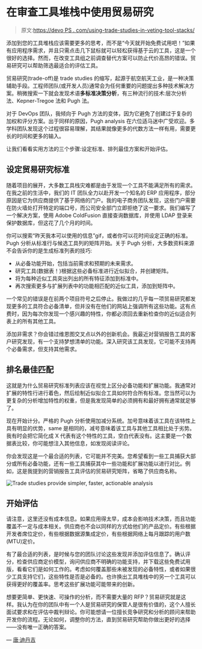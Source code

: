 # 在审查工具堆栈中使用贸易研究

> 原文:[https://devo PS . com/using-trade-studies-in-veting-tool-stacks/](https://devops.com/using-trade-studies-in-vetting-tool-stacks/)

添加到您的工具堆栈应该需要更多的思考，而不是“今天就开始免费试用吧！”如果有应用程序需求，并且只需点击几下鼠标就可以轻松获得基于云的工具，这是一个很好的选择。然而，在改变工具组之前调查替代方案可以防止代价高昂的错误。贸易研究可以帮助筛选最适合的评估工具。

贸易研究(trade-off)是 trade studies 的缩写，起源于航空航天工业，是一种决策辅助手段。工程师团队(或开发人员)通常会为任何重要的问题提出多种技术解决方案。稍微搜索一下就会发现术语**多标准决策分析**，有三种流行的技术:层次分析法、Kepner-Tregoe 法和 Pugh 法。

对于 DevOps 团队，我倾向于 Pugh 方法的变体，因为它避免了创建过于复杂的加权和评分方案。出于同样的原因，Pugh analysis 在六位适马迷中广受欢迎。多学科团队发现这个过程很容易理解，其结果就像更多的代数方法一样有用，需要更长的时间和更多的输入。

让我们看看实用方法的三个步骤:设定标准、排列最佳方案和开始评估。

## 设定贸易研究标准

随着项目的展开，大多数工具栈灾难都是由于发现一个工具不能满足所有的需求。在我之前的生活中，我们的 IT 团队全力以赴开发一个知名的 ERP 应用程序，部分原因是它为供应商提供了基于网络的门户。我的电子商务团队发现，这些门户需要在防火墙处打开特定的端口号，而公司安全部门立即拒绝了这一要求。我们编写了一个解决方案，使用 Adobe ColdFusion 直接查询数据库，并使用 LDAP 登录来保护数据库，但这花了几个月的时间。

你可以搜索“昨天我本可以使用的信息”gif，或者你可以花时间设定正确的标准。Pugh 分析从标准行与候选工具列的矩阵开始。关于 Pugh 分析，大多数资料来源不会告诉你的是生成标准列表的技巧:

*   从必备功能开始，包括当前需求和预期的未来需求。
*   研究工具(数据表！)根据这些必备标准进行近似拟合，并创建矩阵。
*   将为每种近似工具突出列出的所有特征添加到标准中。
*   再次搜索更多与扩展列表中的功能相匹配的近似工具，添加到矩阵中。

一个常见的错误是在前两个项目符号之后停止。我做过的几乎每一项贸易研究都发现更多的工具符合必备清单，但并没有在他们的网站上强调所有这些功能。这有点费时，因为每次你发现一个感兴趣的特性，你都必须回去重新检查你的近似适合列表上的所有其他工具。

添加非需求？你会错过维恩图交叉点以外的创新机会。我最近对营销报告工具的客户研究发现，有一个支持梦想清单的功能。深入研究该工具发现，它可能不支持两个必备需求，但支持其他需求。

## 排名最佳匹配

这就是为什么贸易研究标准列表应该在视觉上区分必备功能和扩展功能。我通常对扩展的特性行进行着色，然后绘制近似拟合工具如何符合所有标准。您当然可以为更复杂的分析增加特性的权重，但是我发现简单的必须拥有和最好拥有通常就足够了。

现在开始计分。严格的 Pugh 分析使用加减分系统。加号意味着该工具在该特性上具有明显的优势，same 是相同的，减号意味着该工具与其他工具相比处于劣势。我有时会把它简化成 X 代表有这个特性的工具，空白代表没有。这主要是一个数据表比较，你可能想注入其他信息，如发现阅读评论。

你会发现这是一个最合适的列表，它可能并不完美。您希望看到一些工具捕获大部分或所有必备功能，还有一些工具捕获其中一些功能和扩展功能以进行对比。例如，这是我提到的营销报告工具评估的贸易研究矩阵，省略了供应商名称。

![Trade studies provide simpler, faster, actionable analysis](../Images/6d4c8cea36e9668082af34c9c7efc4a0.png)

## 开始评估

请注意，这里还没有成本信息。如果应用得太早，成本会影响技术决策，而且功能覆盖不一定与成本相关。供应商也不会以同样的方式给他们的产品定价。有些根据开发者席位定价，有些根据数据源集成定价，有些根据网络上每月跟踪的用户数(MTU)定价。

有了最合适的列表，是时候与您的团队讨论这些发现并添加评估信息了。确认评分，检查供应商定价模型，询问供应商不明确的功能支持，并下载这些免费试用版，看看它们是如何工作的。考虑如何覆盖那些未被发现的必备特性，或者如果很少工具支持它们，这些特性是否是必备的。也许换出工具堆栈中的另一个工具可以获得更好的覆盖率。思考这些扩展功能可能带来的创新。

想要更简单、更快速、可操作的分析，而不需要大量的 RFP？贸易研究就是这样。我认为在你的团队中有一个人是贸易研究的保管人是很有价值的，这个人擅长面试要求和在评估中裁判辩论。你可能想请一位擅长竞争研究和分析的顾问来帮助开发你的流程。无论如何，调整你的方法，直到贸易研究帮助你做出更好的选择——没有唯一正确的答案。

— [唐·迪丹吉](https://devops.com/author/don-dingee/)